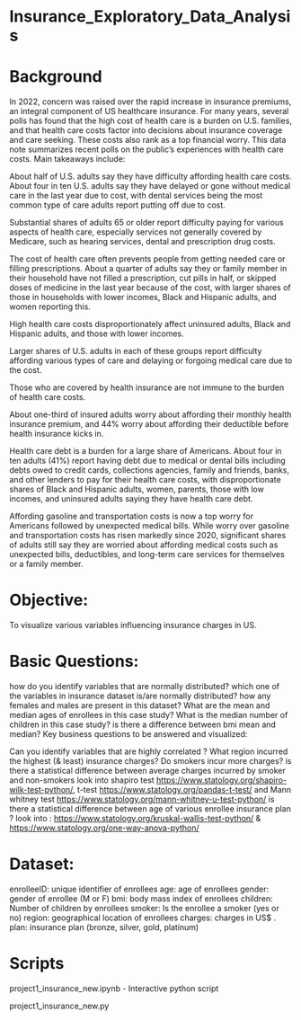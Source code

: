 # Insurance_Exploratory_Data_Analysis
# Background
In 2022, concern was raised over the rapid increase in insurance premiums, an integral component of US healthcare insurance. For many years, several polls has found that the high cost of health care is a burden on U.S. families, and that health care costs factor into decisions about insurance coverage and care seeking. These costs also rank as a top financial worry. This data note summarizes recent polls on the public’s experiences with health care costs. Main takeaways include:

About half of U.S. adults say they have difficulty affording health care costs. About four in ten U.S. adults say they have delayed or gone without medical care in the last year due to cost, with dental services being the most common type of care adults report putting off due to cost.

Substantial shares of adults 65 or older report difficulty paying for various aspects of health care, especially services not generally covered by Medicare, such as hearing services, dental and prescription drug costs.

The cost of health care often prevents people from getting needed care or filling prescriptions. About a quarter of adults say they or family member in their household have not filled a prescription, cut pills in half, or skipped doses of medicine in the last year because of the cost, with larger shares of those in households with lower incomes, Black and Hispanic adults, and women reporting this.

High health care costs disproportionately affect uninsured adults, Black and Hispanic adults, and those with lower incomes.

Larger shares of U.S. adults in each of these groups report difficulty affording various types of care and delaying or forgoing medical care due to the cost.

Those who are covered by health insurance are not immune to the burden of health care costs.

About one-third of insured adults worry about affording their monthly health insurance premium, and 44% worry about affording their deductible before health insurance kicks in.

Health care debt is a burden for a large share of Americans. About four in ten adults (41%) report having debt due to medical or dental bills including debts owed to credit cards, collections agencies, family and friends, banks, and other lenders to pay for their health care costs, with disproportionate shares of Black and Hispanic adults, women, parents, those with low incomes, and uninsured adults saying they have health care debt.

Affording gasoline and transportation costs is now a top worry for Americans followed by unexpected medical bills. While worry over gasoline and transportation costs has risen markedly since 2020, significant shares of adults still say they are worried about affording medical costs such as unexpected bills, deductibles, and long-term care services for themselves or a family member.

# Objective:
To visualize various variables influencing insurance charges in US.

# Basic Questions:

how do you identify variables that are normally distributed? which one of the variables in insurance dataset is/are normally distributed?
how any females and males are present in this dataset?
What are the mean and median ages of enrollees in this case study?
What is the median number of children in this case study?
is there a difference between bmi mean and median?
Key business questions to be answered and visualized:

Can you identify variables that are highly correlated ?
What region incurred the highest (& least) insurance charges?
Do smokers incur more charges?
is there a statistical difference between average charges incurred by smoker and non-smokers look into shapiro test https://www.statology.org/shapiro-wilk-test-python/, t-test https://www.statology.org/pandas-t-test/ and Mann whitney test https://www.statology.org/mann-whitney-u-test-python/
is there a statistical difference between age of various enrollee insurance plan ? look into : https://www.statology.org/kruskal-wallis-test-python/ & https://www.statology.org/one-way-anova-python/
# Dataset:
enrolleeID: unique identifier of enrollees
age: age of enrollees
gender: gender of enrollee (M or F)
bmi: body mass index of enrollees
children: Number of children by enrollees
smoker: Is the enrollee a smoker (yes or no)
region: geographical location of enrollees
charges: charges in US$ .
plan: insurance plan (bronze, silver, gold, platinum)

# Scripts
project1_insurance_new.ipynb  - Interactive python script

project1_insurance_new.py 
